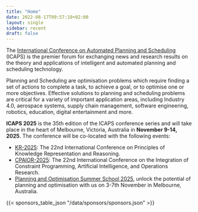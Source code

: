 ```yaml
---
title: "Home"
date: 2022-08-17T09:57:19+02:00
layout: single
sidebar: recent
draft: false
---
```


<!-- weather widget - disconnect until conf: https://github.com/icaps25/icaps25.github.io/issues/15
>>>>>>> ac32ec350d6af052a059660219f8b4cb5e72d018
<div id="ww_74a8a25ca6a11" v='1.3' loc='id' a='{"t":"responsive","lang":"en","sl_lpl":1,"ids":["wl2863"],"font":"Arial","sl_ics":"one_a","sl_sot":"celsius","cl_bkg":"image","cl_font":"#FFFFFF","cl_cloud":"#FFFFFF","cl_persp":"#81D4FA","cl_sun":"#FFC107","cl_moon":"#FFC107","cl_thund":"#FF5722"}'>More forecasts: <a href="https://oneweather.org/sydney/30_days/" id="ww_74a8a25ca6a11_u" target="_blank">Sydney 30 days weather forecast</a></div><script async src="https://app2.weatherwidget.org/js/?id=ww_74a8a25ca6a11"></script><br>
-->

<!-- Example banner image, the idea is to have images in the body rather than in the app bar. -->

<!-- ![Banner image](https://images.unsplash.com/photo-1514395462725-fb4566210144?q=80&w=2671&auto=format&fit=crop&ixlib=rb-4.0.3&ixid=M3wxMjA3fDB8MHxwaG90by1wYWdlfHx8fGVufDB8fHx8fA%3D%3D) -->

The [International Conference on Automated Planning and
Scheduling](https://www.icaps-conference.org) (ICAPS) is
the premier forum for exchanging news and research results on the theory and
applications of intelligent and automated planning and scheduling technology.

Planning and Scheduling are optimisation problems which require finding a set of actions to complete a task, to achieve a goal, or to optimise one or more objectives. Effective solutions to planning and scheduling problems are critical for a variety of important application areas, including Industry 4.0, aerospace systems, supply chain management, software engineering, robotics, education, digital entertainment and more.

**ICAPS 2025** is the 35th edition of the ICAPS conference series and will take place in the heart of Melbourne, Victoria, Australia in **November 9-14, 2025**. The conference will be co-located with the following events:

- [KR-2025](https://kr.org//KR2025/): The 22nd International Conference on Principles of Knowledge Representation and Reasoning.
- [CPAIOR-2025](https://sites.google.com/view/cpaior2025): The 22nd International Conference on the Integration of Constraint Programming, Artificial Intelligence, and Operations Research.
- [Planning and Optimisation Summer School 2025](https://opss25.pathfinding.ai/), unlock the potential of planning and optimisation with us on 3-7th November in Melbourne, Australia.

<!-- The organisers of ICAPS 2025 invite [technical paper
submissions](/calls/main_track) from
researchers and industrial practitioners, on all aspects of automated planning
and scheduling technology. Relevant contributions include, but are not limited
to:

- Theoretical and empirical studies of planning and scheduling problems and algorithms;
- Novel techniques and approaches that extend the scope and scale of problems that can be solved;
- Novel tools and frameworks for analysing and verifying the properties of systems executing plans, policies or schedules;
- Studies of applying automated planning and scheduling technologies to significant problems with deep technical insight. -->


{{< sponsors_table_json "/data/sponsors/sponsors.json" >}}
